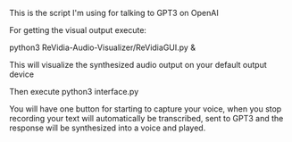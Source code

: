 This is the script I'm using for talking to GPT3 on OpenAI

For getting the visual output execute:

 python3 ReVidia-Audio-Visualizer/ReVidiaGUI.py &

This will visualize the synthesized audio output on your default output device

Then execute
 python3 interface.py

You will have one button for starting to capture your voice, when you stop recording
your text will automatically be transcribed, sent to GPT3 and the response will be
synthesized into a voice and played.
